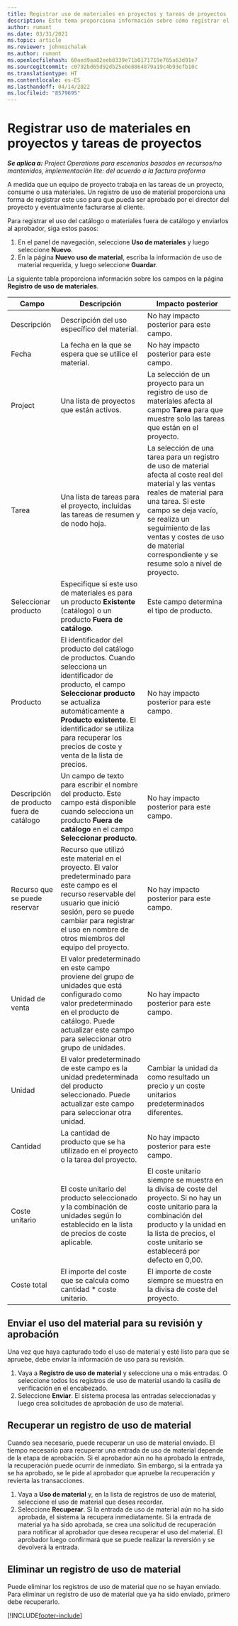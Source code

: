 ```yaml
---
title: Registrar uso de materiales en proyectos y tareas de proyectos
description: Este tema proporciona información sobre cómo registrar el uso de material en proyectos y tareas de proyectos.
author: rumant
ms.date: 03/31/2021
ms.topic: article
ms.reviewer: johnmichalak
ms.author: rumant
ms.openlocfilehash: 60aed9aa82eeb0339e71b0171719e765a63d91e7
ms.sourcegitcommit: c0792bd65d92db25e0e8864879a19c4b93efb10c
ms.translationtype: HT
ms.contentlocale: es-ES
ms.lasthandoff: 04/14/2022
ms.locfileid: "8579695"
---
```

# <a name="record-material-usage-on-projects-and-project-tasks"></a>Registrar uso de materiales en proyectos y tareas de proyectos

_**Se aplica a:** Project Operations para escenarios basados en recursos/no mantenidos, implementación lite: del acuerdo a la factura proforma_

A medida que un equipo de proyecto trabaja en las tareas de un proyecto, consume o usa materiales. Un registro de uso de material proporciona una forma de registrar este uso para que pueda ser aprobado por el director del proyecto y eventualmente facturarse al cliente. 

Para registrar el uso del catálogo o materiales fuera de catálogo y enviarlos al aprobador, siga estos pasos: 

1. En el panel de navegación, seleccione **Uso de materiales** y luego seleccione **Nuevo**.
2. En la página **Nuevo uso de material**, escriba la información de uso de material requerida, y luego seleccione **Guardar**.

La siguiente tabla proporciona información sobre los campos en la página **Registro de uso de materiales**. 

| **Campo** | **Descripción** | **Impacto posterior** |
| --- | --- | --- |
| Descripción | Descripción del uso específico del material. | No hay impacto posterior para este campo. |
| Fecha | La fecha en la que se espera que se utilice el material. | No hay impacto posterior para este campo. |
| Project | Una lista de proyectos que están activos. | La selección de un proyecto para un registro de uso de materiales afecta al campo **Tarea** para que muestre solo las tareas que están en el proyecto. |
| Tarea | Una lista de tareas para el proyecto, incluidas las tareas de resumen y de nodo hoja. | La selección de una tarea para un registro de uso de material afecta al coste real del material y las ventas reales de material para una tarea. Si este campo se deja vacío, se realiza un seguimiento de las ventas y costes de uso de material correspondiente y se resume solo a nivel de proyecto. |
| Seleccionar producto | Especifique si este uso de materiales es para un producto **Existente** (catálogo) o un producto **Fuera de catálogo**. | Este campo determina el tipo de producto. |
| Producto | El identificador del producto del catálogo de productos. Cuando selecciona un identificador de producto, el campo **Seleccionar producto** se actualiza automáticamente a **Producto existente**. El identificador se utiliza para recuperar los precios de coste y venta de la lista de precios. | No hay impacto posterior para este campo. |
| Descripción de producto fuera de catálogo | Un campo de texto para escribir el nombre del producto. Este campo está disponible cuando selecciona un producto **Fuera de catálogo** en el campo **Seleccionar producto**.| No hay impacto posterior para este campo. |
| Recurso que se puede reservar| Recurso que utilizó este material en el proyecto. El valor predeterminado para este campo es el recurso reservable del usuario que inició sesión, pero se puede cambiar para registrar el uso en nombre de otros miembros del equipo del proyecto. | No hay impacto posterior para este campo. |
| Unidad de venta | El valor predeterminado en este campo proviene del grupo de unidades que está configurado como valor predeterminado en el producto de catálogo. Puede actualizar este campo para seleccionar otro grupo de unidades. | No hay impacto posterior para este campo. |
| Unidad | El valor predeterminado de este campo es la unidad predeterminada del producto seleccionado. Puede actualizar este campo para seleccionar otra unidad. | Cambiar la unidad da como resultado un precio y un coste unitarios predeterminados diferentes. |
| Cantidad | La cantidad de producto que se ha utilizado en el proyecto o la tarea del proyecto. | No hay impacto posterior para este campo. |
| Coste unitario | El coste unitario del producto seleccionado y la combinación de unidades según lo establecido en la lista de precios de coste aplicable. | El coste unitario siempre se muestra en la divisa de coste del proyecto. Si no hay un coste unitario para la combinación del producto y la unidad en la lista de precios, el coste unitario se establecerá por defecto en 0,00. |
| Coste total | El importe del coste que se calcula como cantidad \* coste unitario.| El importe de coste siempre se muestra en la divisa de coste del proyecto. |


## <a name="submit-material-usage-for-review-and-approval"></a>Enviar el uso del material para su revisión y aprobación 
Una vez que haya capturado todo el uso de material y esté listo para que se apruebe, debe enviar la información de uso para su revisión.

1. Vaya a **Registro de uso de material** y seleccione una o más entradas. O seleccione todos los registros de uso de material usando la casilla de verificación en el encabezado.
2. Seleccione **Enviar**. El sistema procesa las entradas seleccionadas y luego crea solicitudes de aprobación de uso de material.

## <a name="recall-a-material-usage-log"></a>Recuperar un registro de uso de material

Cuando sea necesario, puede recuperar un uso de material enviado. El tiempo necesario para recuperar una entrada de uso de material depende de la etapa de aprobación.  Si el aprobador aún no ha aprobado la entrada, la recuperación puede ocurrir de inmediato. Sin embargo, si la entrada ya se ha aprobado, se le pide al aprobador que apruebe la recuperación y revierta las transacciones.

1. Vaya a **Uso de material** y, en la lista de registros de uso de material, seleccione el uso de material que desea recordar.
2. Seleccione **Recuperar**. Si la entrada de uso de material aún no ha sido aprobada, el sistema la recupera inmediatamente. Si la entrada de material ya ha sido aprobada, se crea una solicitud de recuperación para notificar al aprobador que desea recuperar el uso del material. El aprobador luego confirmará que se puede realizar la reversión y se devolverá la entrada.

## <a name="delete-a-material-usage-log"></a>Eliminar un registro de uso de material

Puede eliminar los registros de uso de material que no se hayan enviado. Para eliminar un registro de uso de material que ya ha sido enviado, primero debe recuperarlo.



[!INCLUDE[footer-include](../includes/footer-banner.md)]
